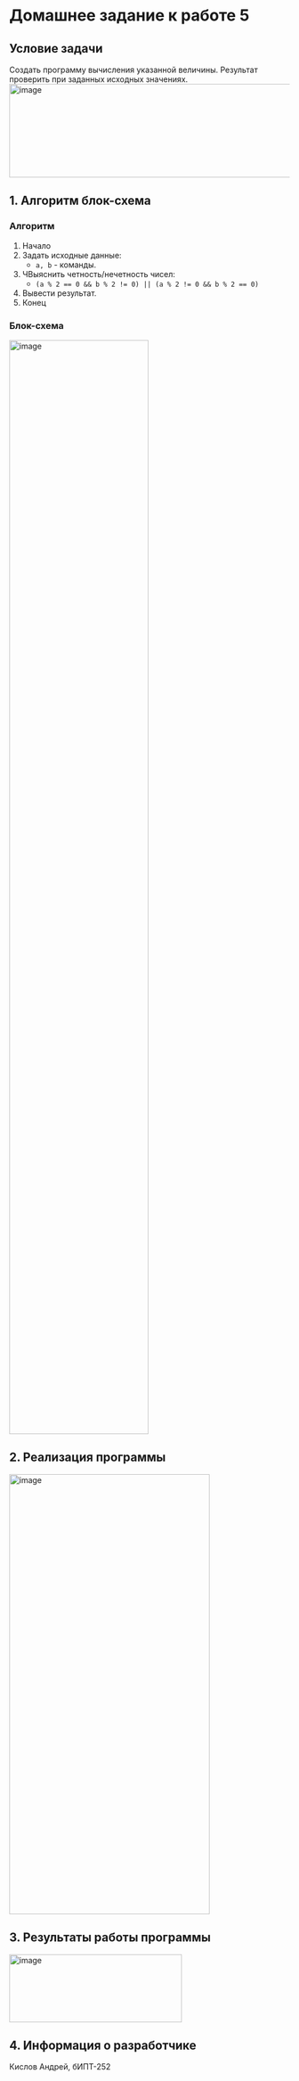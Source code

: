 # Домашнее задание к работе 5 #
## Условие задачи ##
Создать программу вычисления указанной величины. Результат проверить при заданных исходных значениях.
<img width="890" height="168" alt="image" src="https://github.com/user-attachments/assets/243a946d-4e0b-42c3-a483-e84db1b72615" />

## 1. Алгоритм блок-схема ##
### Алгоритм ###
1. Начало
2. Задать исходные данные:
   * ``` a, b ``` - команды.
3. ЧВыяснить четность/нечетность чисел:
   * ``` (a % 2 == 0 && b % 2 != 0) || (a % 2 != 0 && b % 2 == 0) ```
4. Вывести результат.
5. Конец
### Блок-схема ###
<img width="250" height="1964" alt="image" src="https://github.com/user-attachments/assets/b39fe99c-563f-4afe-aa85-2484ed484667" />


## 2. Реализация программы ##
<img width="360" height="790" alt="image" src="https://github.com/user-attachments/assets/43050581-25c3-48f5-bec3-e4c507e0c35b" />


## 3. Результаты работы программы ##
<img width="310" height="122" alt="image" src="https://github.com/user-attachments/assets/cccfef22-f3c5-4c8b-a1e4-b0de14ba91d1" />


## 4. Информация о разработчике ##
Кислов Андрей, бИПТ-252
